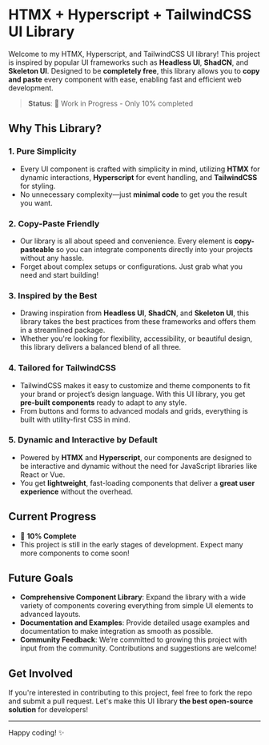 
# HTMX + Hyperscript + TailwindCSS UI Library

Welcome to my HTMX, Hyperscript, and TailwindCSS UI library! This project is inspired by popular UI frameworks such as **Headless UI**, **ShadCN**, and **Skeleton UI**. Designed to be **completely free**, this library allows you to **copy and paste** every component with ease, enabling fast and efficient web development.

> **Status**: 🚧 Work in Progress - Only 10% completed

## Why This Library?

### 1. **Pure Simplicity**
   - Every UI component is crafted with simplicity in mind, utilizing **HTMX** for dynamic interactions, **Hyperscript** for event handling, and **TailwindCSS** for styling.
   - No unnecessary complexity—just **minimal code** to get you the result you want.

### 2. **Copy-Paste Friendly**
   - Our library is all about speed and convenience. Every element is **copy-pasteable** so you can integrate components directly into your projects without any hassle.
   - Forget about complex setups or configurations. Just grab what you need and start building!

### 3. **Inspired by the Best**
   - Drawing inspiration from **Headless UI**, **ShadCN**, and **Skeleton UI**, this library takes the best practices from these frameworks and offers them in a streamlined package.
   - Whether you're looking for flexibility, accessibility, or beautiful design, this library delivers a balanced blend of all three.

### 4. **Tailored for TailwindCSS**
   - TailwindCSS makes it easy to customize and theme components to fit your brand or project’s design language. With this UI library, you get **pre-built components** ready to adapt to any style.
   - From buttons and forms to advanced modals and grids, everything is built with utility-first CSS in mind.

### 5. **Dynamic and Interactive by Default**
   - Powered by **HTMX** and **Hyperscript**, our components are designed to be interactive and dynamic without the need for JavaScript libraries like React or Vue.
   - You get **lightweight**, fast-loading components that deliver a **great user experience** without the overhead.

## Current Progress

- 📅 **10% Complete**
- This project is still in the early stages of development. Expect many more components to come soon!

## Future Goals

- **Comprehensive Component Library**: Expand the library with a wide variety of components covering everything from simple UI elements to advanced layouts.
- **Documentation and Examples**: Provide detailed usage examples and documentation to make integration as smooth as possible.
- **Community Feedback**: We’re committed to growing this project with input from the community. Contributions and suggestions are welcome!

## Get Involved

If you're interested in contributing to this project, feel free to fork the repo and submit a pull request. Let's make this UI library **the best open-source solution** for developers!

---

Happy coding! ✨
